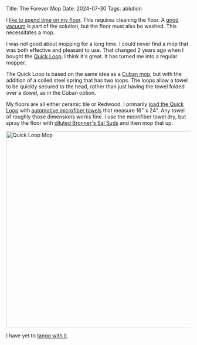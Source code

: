 Title: The Forever Mop
Date: 2024-07-30
Tags: ablution

I [like to spend time on my floor](/2023/12/floor-sitting/). This requires cleaning the floor. A [good vacuum](/2020/09/hepa-vacuum/) is part of the solution, but the floor must also be washed. This necessitates a mop.

I was not good about mopping for a long time. I could never find a mop that was both effective and pleasant to use. That changed 2 years ago when I bought the [Quick Loop](https://www.quick-loop.com/). I think it's great. It has turned me into a regular mopper.

The Quick Loop is based on the same idea as a [Cuban mop](https://www.remodelista.com/posts/cuban-mop-how-to-use/), but with the addition of a coiled steel spring that has two loops. The loops allow a towel to be quickly secured to the head, rather than just having the towel folded over a dowel, as in the Cuban option.

My floors are all either ceramic tile or Redwood. I primarily [load the Quick Loop](https://www.youtube.com/watch?v=KEDj6zZXYNE) with [automotive microfiber towels](https://www.chemicalguys.com/products/professional-grade-microfiber-towel-6-pack) that measure 16" x 24". Any towel of roughly those dimensions works fine. I use the microfiber towel dry, but spray the floor with [diluted Bronner's Sal Suds](/2019/07/cleaner/) and then mop that up.

<a href="https://www.flickr.com/photos/pigmonkey/53892690884/in/dateposted/" title="Quick Loop Mop"><img src="https://live.staticflickr.com/65535/53892690884_2c003f9b79_c.jpg" width="800" height="533" alt="Quick Loop Mop"/></a>

I have yet to [tango with it](https://www.youtube.com/watch?v=OAHO8oqf6Z4).
